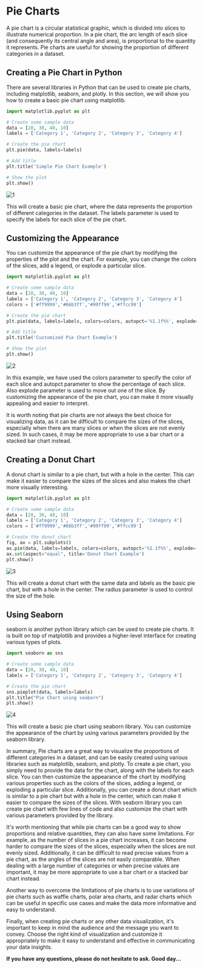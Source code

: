 # Pie Charts
A pie chart is a circular statistical graphic, which is divided into slices to illustrate numerical proportion. In a pie chart, the arc length of each slice (and consequently its central angle and area), is proportional to the quantity it represents. Pie charts are useful for showing the proportion of different categories in a dataset.

## Creating a Pie Chart in Python
There are several libraries in Python that can be used to create pie charts, including matplotlib, seaborn, and plotly. In this section, we will show you how to create a basic pie chart using matplotlib.

```Python
import matplotlib.pyplot as plt

# Create some sample data
data = [20, 30, 40, 10]
labels = ['Category 1', 'Category 2', 'Category 3', 'Category 4']

# Create the pie chart
plt.pie(data, labels=labels)

# Add title
plt.title('Simple Pie Chart Example')

# Show the plot
plt.show()

```
![1](https://user-images.githubusercontent.com/63750425/213431484-fd5abe4c-f233-44f4-8a7c-84ccdcb1f759.png)

This will create a basic pie chart, where the data represents the proportion of different categories in the dataset. The labels parameter is used to specify the labels for each slice of the pie chart.

## Customizing the Appearance
You can customize the appearance of the pie chart by modifying the properties of the plot and the chart. For example, you can change the colors of the slices, add a legend, or explode a particular slice.

```Python
import matplotlib.pyplot as plt

# Create some sample data
data = [20, 30, 40, 10]
labels = ['Category 1', 'Category 2', 'Category 3', 'Category 4']
colors = ['#ff9999','#66b3ff','#99ff99','#ffcc99']

# Create the pie chart
plt.pie(data, labels=labels, colors=colors, autopct='%1.1f%%', explode=(0.1, 0, 0, 0))

# Add title
plt.title('Customized Pie Chart Example')

# Show the plot
plt.show()
```
![2](https://user-images.githubusercontent.com/63750425/213431503-d79ce3b0-cabd-4423-a557-14cded6d7ce9.png)

In this example, we have used the colors parameter to specify the color of each slice and autopct parameter to show the percentage of each slice. Also explode parameter is used to move out one of the slice. By customizing the appearance of the pie chart, you can make it more visually appealing and easier to interpret.

It is worth noting that pie charts are not always the best choice for visualizing data, as it can be difficult to compare the sizes of the slices, especially when there are many slices or when the slices are not evenly sized. In such cases, it may be more appropriate to use a bar chart or a stacked bar chart instead.


## Creating a Donut Chart
A donut chart is similar to a pie chart, but with a hole in the center. This can make it easier to compare the sizes of the slices and also makes the chart more visually interesting.

```Python
import matplotlib.pyplot as plt

# Create some sample data
data = [20, 30, 40, 10]
labels = ['Category 1', 'Category 2', 'Category 3', 'Category 4']
colors = ['#ff9999','#66b3ff','#99ff99','#ffcc99']

# Create the donut chart
fig, ax = plt.subplots()
ax.pie(data, labels=labels, colors=colors, autopct='%1.1f%%', explode=(0.1, 0, 0, 0), radius=0.5)
ax.set(aspect="equal", title='Donut Chart Example')
plt.show()
```
![3](https://user-images.githubusercontent.com/63750425/213431527-efbadef8-40e3-4f3d-be68-e2925b082d03.png)

This will create a donut chart with the same data and labels as the basic pie chart, but with a hole in the center. The radius parameter is used to control the size of the hole.

## Using Seaborn
seaborn is another python library which can be used to create pie charts. It is built on top of matplotlib and provides a higher-level interface for creating various types of plots.

```Python
import seaborn as sns

# Create some sample data
data = [20, 30, 40, 10]
labels = ['Category 1', 'Category 2', 'Category 3', 'Category 4']

# Create the pie chart
sns.pieplot(data, labels=labels)
plt.title("Pie Chart using seaborn")
plt.show()
```
![4](https://user-images.githubusercontent.com/63750425/213431555-9ec100fd-3692-439e-b20d-25a9479eac6a.png)

This will create a basic pie chart using seaborn library. You can customize the appearance of the chart by using various parameters provided by the seaborn library.

In summary, Pie charts are a great way to visualize the proportions of different categories in a dataset, and can be easily created using various libraries such as matplotlib, seaborn, and plotly. To create a pie chart, you simply need to provide the data for the chart, along with the labels for each slice. You can then customize the appearance of the chart by modifying various properties such as the colors of the slices, adding a legend, or exploding a particular slice. Additionally, you can create a donut chart which is similar to a pie chart but with a hole in the center, which can make it easier to compare the sizes of the slices. With seaborn library you can create pie chart with few lines of code and also customize the chart with various parameters provided by the library.

It's worth mentioning that while pie charts can be a good way to show proportions and relative quantities, they can also have some limitations. For example, as the number of slices in a pie chart increases, it can become harder to compare the sizes of the slices, especially when the slices are not evenly sized. Additionally, it can be difficult to read precise values from a pie chart, as the angles of the slices are not easily comparable. When dealing with a large number of categories or when precise values are important, it may be more appropriate to use a bar chart or a stacked bar chart instead.

Another way to overcome the limitations of pie charts is to use variations of pie charts such as waffle charts, polar area charts, and radar charts which can be useful in specific use cases and make the data more informative and easy to understand.

Finally, when creating pie charts or any other data visualization, it's important to keep in mind the audience and the message you want to convey. Choose the right kind of visualization and customize it appropriately to make it easy to understand and effective in communicating your data insights.

**If you have any questions, please do not hesitate to ask. Good day...**




